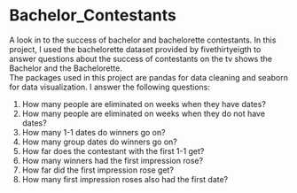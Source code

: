 # Bachelor_Contestants
A look in to the success of bachelor and bachelorette contestants.
In this project, I used the bachelorette dataset provided by fivethirtyeigth to answer questions about the success of contestants on the tv shows the Bachelor and the Bachelorette.  
The packages used in this project are pandas for data cleaning and seaborn for data visualization. 
I answer the following questions:  
1. How many people are eliminated on weeks when they have dates?  
2. How many people are eliminated on weeks when they do not have dates?  
3. How many 1-1 dates do winners go on?  
4. How many group dates do winners go on?  
5. How far does the contestant with the first 1-1 get?  
6. How many winners had the first impression rose?  
7. How far did the first impression rose get?  
8. How many first impression roses also had the first date?
